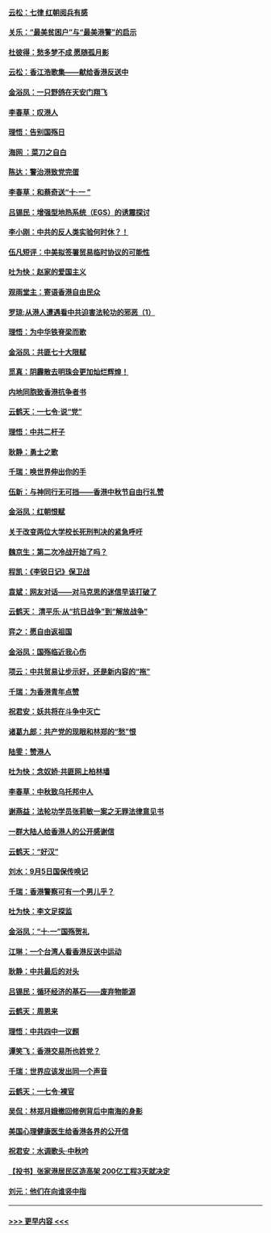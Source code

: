 #### [云松：七律 红朝阅兵有感](../pages/nsc993/n11542394.md?t=09241401) 
#### [关乐：“最美贫困户”与“最美港警”的启示](../pages/nsc993/n11542252.md?t=09241401) 
#### [杜彼得：愁多梦不成 愿随孤月影](../pages/nsc993/n11540296.md?t=09241401) 
#### [云松：香江浩歌集——献给香港反送中](../pages/nsc993/n11540149.md?t=09241401) 
#### [金浴凤：一只野鸽在天安门翔飞](../pages/nsc993/n11540280.md?t=09241401) 
#### [李春草：叹港人](../pages/nsc993/n11540119.md?t=09241401) 
#### [理悟：告别国殇日](../pages/nsc993/n11539610.md?t=09241401) 
#### [海网 ：菜刀之自白](../pages/nsc993/n11539597.md?t=09241401) 
#### [陈达：警治港致党完蛋](../pages/nsc993/n11538127.md?t=09241401) 
#### [李春草：和蔡奇送“十·一 ”](../pages/nsc993/n11537810.md?t=09241401) 
#### [吕锡民：增强型地热系统（EGS）的诱震探讨](../pages/nsc993/n11537765.md?t=09241401) 
#### [李小刚：中共的反人类实验何时休？！](../pages/nsc993/n11537669.md?t=09241401) 
#### [伍凡短评：中美拟签署贸易临时协议的可能性](../pages/nsc993/n11536773.md?t=09241401) 
#### [吐为快：赵家的爱国主义](../pages/nsc993/n11536750.md?t=09241401) 
#### [观雨堂主：寄语香港自由民众](../pages/nsc993/n11536735.md?t=09241401) 
#### [罗琼:从港人遭遇看中共迫害法轮功的邪恶（1）](../pages/nsc993/n11507862.md?t=09241401) 
#### [理悟：为中华铁脊梁而歌](../pages/nsc993/n11534458.md?t=09241401) 
#### [金浴凤：共匪七十大限赋](../pages/nsc993/n11534434.md?t=09241401) 
#### [觅真：阴霾散去明珠会更加灿烂辉煌！](../pages/nsc993/n11531858.md?t=09241401) 
#### [内地同胞致香港抗争者书](../pages/nsc993/n11531645.md?t=09241401) 
#### [云鹤天：一七令‧说“党”](../pages/nsc993/n11529099.md?t=09241401) 
#### [理悟：中共二杆子](../pages/nsc993/n11529046.md?t=09241401) 
#### [耿静：勇士之歌](../pages/nsc993/n11527562.md?t=09241401) 
#### [千瑞：唤世界伸出你的手](../pages/nsc993/n11526942.md?t=09241401) 
#### [伍新：与神同行无可挡——香港中秋节自由行礼赞](../pages/nsc993/n11526801.md?t=09241401) 
#### [金浴凤：红朝恨赋](../pages/nsc993/n11524312.md?t=09241401) 
#### [关于改变两位大学校长死刑判决的紧急呼吁](../pages/nsc993/n11524103.md?t=09241401) 
#### [魏京生：第二次冷战开始了吗？](../pages/nsc993/n11524023.md?t=09241401) 
#### [程凯：《李锐日记》保卫战](../pages/nsc993/n11522922.md?t=09241401) 
#### [袁斌：网友对话——对马克思的迷信早该打破了](../pages/nsc993/n11522561.md?t=09241401) 
#### [云鹤天： 清平乐‧从“抗日战争”到“解放战争”](../pages/nsc993/n11522917.md?t=09241401) 
#### [弈之：愿自由返祖国](../pages/nsc993/n11522810.md?t=09241401) 
#### [金浴凤：国殇临近我心伤](../pages/nsc993/n11522406.md?t=09241401) 
#### [项云：中共贸易让步示好，还是新内容的“拖”](../pages/nsc993/n11522395.md?t=09241401) 
#### [千瑞：为香港青年点赞](../pages/nsc993/n11521768.md?t=09241401) 
#### [祝君安：妖共将在斗争中灭亡](../pages/nsc993/n11520950.md?t=09241401) 
#### [诸葛九郎：共产党的现眼和林郑的“愁”恨](../pages/nsc993/n11520625.md?t=09241401) 
#### [陆雯：赞港人](../pages/nsc993/n11520609.md?t=09241401) 
#### [吐为快：念奴娇‧共匪网上柏林墙](../pages/nsc993/n11519122.md?t=09241401) 
#### [李春草：中秋致乌托邦中人](../pages/nsc993/n11518776.md?t=09241401) 
#### [谢燕益：法轮功学员张莉敏一案之无罪法律意见书](../pages/nsc993/n11517600.md?t=09241401) 
#### [一群大陆人给香港人的公开感谢信](../pages/nsc993/n11514797.md?t=09241401) 
#### [云鹤天：“好汉”](../pages/nsc993/n11513536.md?t=09241401) 
#### [刘水：9月5日国保传唤记](../pages/nsc993/n11513460.md?t=09241401) 
#### [千瑞：香港警察可有一个男儿乎？](../pages/nsc993/n11513109.md?t=09241401) 
#### [吐为快：李文足探监](../pages/nsc993/n11509622.md?t=09241401) 
#### [金浴凤：“十‧一”国殇贺礼](../pages/nsc993/n11509593.md?t=09241401) 
#### [江琳：一个台湾人看香港反送中运动](../pages/nsc993/n11509211.md?t=09241401) 
#### [耿静：中共最后的对头](../pages/nsc993/n11508308.md?t=09241401) 
#### [吕锡民：循环经济的基石——废弃物能源](../pages/nsc993/n11508212.md?t=09241401) 
#### [云鹤天：周恩来](../pages/nsc993/n11508055.md?t=09241401) 
#### [理悟：中共四中一议题](../pages/nsc993/n11507782.md?t=09241401) 
#### [谭笑飞：香港交易所也姓党？](../pages/nsc993/n11507753.md?t=09241401) 
#### [千瑞：世界应该发出同一个声音](../pages/nsc993/n11507290.md?t=09241401) 
#### [云鹤天：一七令‧裸官](../pages/nsc993/n11507177.md?t=09241401) 
#### [吴侃：林郑月娥撤回修例背后中南海的身影](../pages/nsc993/n11506876.md?t=09241401) 
#### [美国心理健康医生给香港各界的公开信](../pages/nsc993/n11506809.md?t=09241401) 
#### [祝君安：水调歌头‧中秋吟](../pages/nsc993/n11506758.md?t=09241401) 
#### [【投书】张家港居民区造高架 200亿工程3天就决定](../pages/nsc993/n11506682.md?t=09241401) 
#### [刘元：他们在向谁竖中指](../pages/nsc993/n11505384.md?t=09241401) 

----
#### [ >>> 更早内容 <<< ](../indexes/nsc993-earlier.md)
